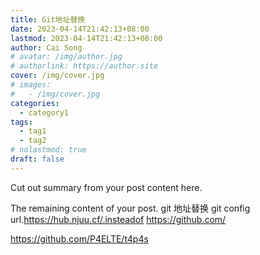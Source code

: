 ```yaml
---
title: Git地址替换
date: 2023-04-14T21:42:13+08:00
lastmod: 2023-04-14T21:42:13+08:00
author: Cai Song
# avatar: /img/author.jpg
# authorlink: https://author.site
cover: /img/cover.jpg
# images:
#   - /img/cover.jpg
categories:
  - category1
tags:
  - tag1
  - tag2
# nolastmod: true
draft: false
---
```


Cut out summary from your post content here.

<!--more-->

The remaining content of your post.
git 地址替换
git config url.https://hub.njuu.cf/.insteadof https://github.com/




https://github.com/P4ELTE/t4p4s